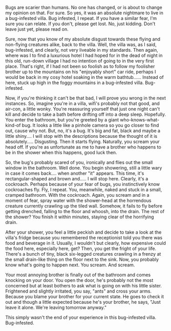 Bugs are scarier than humans. No one has changed, or is about to change my opinion on that. For sure. So yes, it was an absolute nightmare to live in a bug-infested villa. 
Bug infested, I repeat. If you have a similar fear, I'm sure you can relate. If you don't, please get lost. No, just kidding. Don't leave just yet, please read on. 

Sure, now that you know of my absolute disgust towards these flying and non-flying creatures alike, back to the villa. Well, the villa was, as I said, bug-infested, and clearly,
not very liveable in my standards. Then again, where was I to find a luxurious hotel I had hoped for in the dead of night in this old, run-down village I had no intention of 
going to in the very first place. That's right, if I had not been so foolish as to follow my foolisher brother up to the mountains on his "enjoyably short" car ride, 
perhaps I would be back in my cosy hotel soaking in the warm bathtub...... Instead of here, stuck up high in the foggy mountains in a bug-infested villa. Bug-infested. 

Now, if you're thinking it can't be that bad, I will prove you wrong in the next instances. So, imagine you're in a villa, wifi's probably not that good, and air-con,
a little wonky. You're reassuring yourself that just one night can't kill and decide to take a bath before drifting off into a deep sleep. Hopefully. You enter the bathroom,
but you're greeted by a giant who-knows-what-kind-of bug. It looks a little like a pinhole camera so you go closer to find out, cause why not. But, no, it's a bug. It's big and 
fat, black and maybe a little shiny.... I will stop with the descriptions because the thought of it is absolutely..... Disgusting. Then it starts flying. Naturally, you scream 
your head off. If you're as unfortunate as me to have a brother who happens to be in the shower when this happens, good luck then.

So, the bug's probably scared of you, ironically and flies out the small window in the bathroom. Well done. You begin showering, still a little wary in case it comes back.... 
when another "it" appears. This time, it's rectangular-shaped and brown and..... I will stop here. Clearly, it's a cockroach. Perhaps because of your fear of bugs, you 
instinctively know cockroaches fly. Fly, I repeat. You, meanwhile, naked and stuck in a small, cramped bathroom. With the cockroach. Again, you scream and in a moment of fear, 
spray water with the shower-head at the horrendous creature currently crawling up the tiled wall. Somehow, it fails to fly before getting drenched, falling to the floor and 
whoosh, into the drain. The rest of the shower? You finish it within minutes, staying clear of the horrifying drain. 

After your shower, you feel a little peckish and decide to take a look at the villa's fridge because you remembered the receptionist told you there was food and beverage in it.
Usually, I wouldn't but clearly, how expensive could the food here, especially here, get? Then, you get the fright of your life. There's a bunch of tiny, black six-legged
creatures crawling in a frenzy at the small drain-like thing on the floor next to the sink. Now, you probably know what's going to happen next. You scream. And scream.

Your most annoying brother is finally out of the bathroom and comes knocking on your door. You open the door, he's probably not the most concerned but at least bothers to ask
what is going on with his little sister. Frightened and slightly irritated, you say, "ants" and cross your arms. Because you blame your brother for your current state. He goes 
to check it out and though a little expected because he's your brother, he says, "Just leave it alone. We're leaving tomorrow anyway." 

This simply wasn't the end of your experience in this bug-infested villa. Bug-infested.
